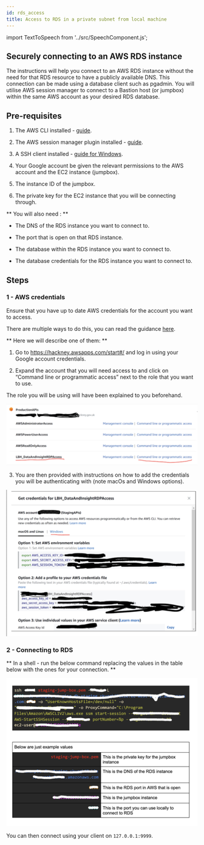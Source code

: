 ```yaml
---
id: rds_access
title: Access to RDS in a private subnet from local machine
---
```


import TextToSpeech from '../src/SpeechComponent.js';

<TextToSpeech>

## Securely connecting to an AWS RDS instance

The instructions will help you connect to an AWS RDS instance without the need for that RDS resource to have a publicly available DNS. This connection can be made using a database client such as pgadmin.  You will utilise AWS session manager to connect to a Bastion host (or jumpbox) within the same AWS account as your desired RDS database.

## Pre-requisites

1. The AWS CLI installed - [guide](https://docs.aws.amazon.com/cli/latest/userguide/install-cliv2.html
).

2. The AWS session manager plugin installed - [guide](https://docs.aws.amazon.com/systems-manager/latest/userguide/session-manager-working-with-install-plugin.html).


3. A SSH client installed - [guide for Windows](https://docs.microsoft.com/en-us/windows-server/administration/openssh/openssh_install_firstuse).

4. Your Google account be given the relevant permissions to the AWS account and the EC2 instance (jumpbox).
5. The instance ID of the jumpbox.
6. The private key for the EC2 instance that you will be connecting through.

** You will also need : **

- The DNS of the RDS instance you want to connect to.

- The port that is open on that RDS instance.

- The database within the RDS instance you want to connect to.

- The database credentials for the RDS instance you want to connect to.


## Steps

### 1 - AWS credentials 

Ensure that you have up to date AWS credentials for the account you want to access.

There are multiple ways to do this, you can read the guidance [here](https://docs.aws.amazon.com/cli/latest/userguide/cli-configure-files.html).

** Here we will describe one of them: **

1. Go to https://hackney.awsapps.com/start#/ and log in using your Google account credentials.

2. Expand the account that you will need access to and click on “Command line or programmatic access” next to the role that you want to use.

The role you will be using will have been explained to you beforehand.


![Select role - AWS Console](./doc-images/rds1.png)

3. You are then provided with instructions on how to add the credentials you will be authenticating with (note macOs and Windows options).

![AWS credentials](./doc-images/rds2.png)

### 2 - Connecting to RDS

** In a shell - run the below command replacing the values in the table below with the ones for your connection. **

![Commands to connect to RDS](./doc-images/rds3.png)

You can then connect using your client on `127.0.0.1:9999`.

</TextToSpeech>